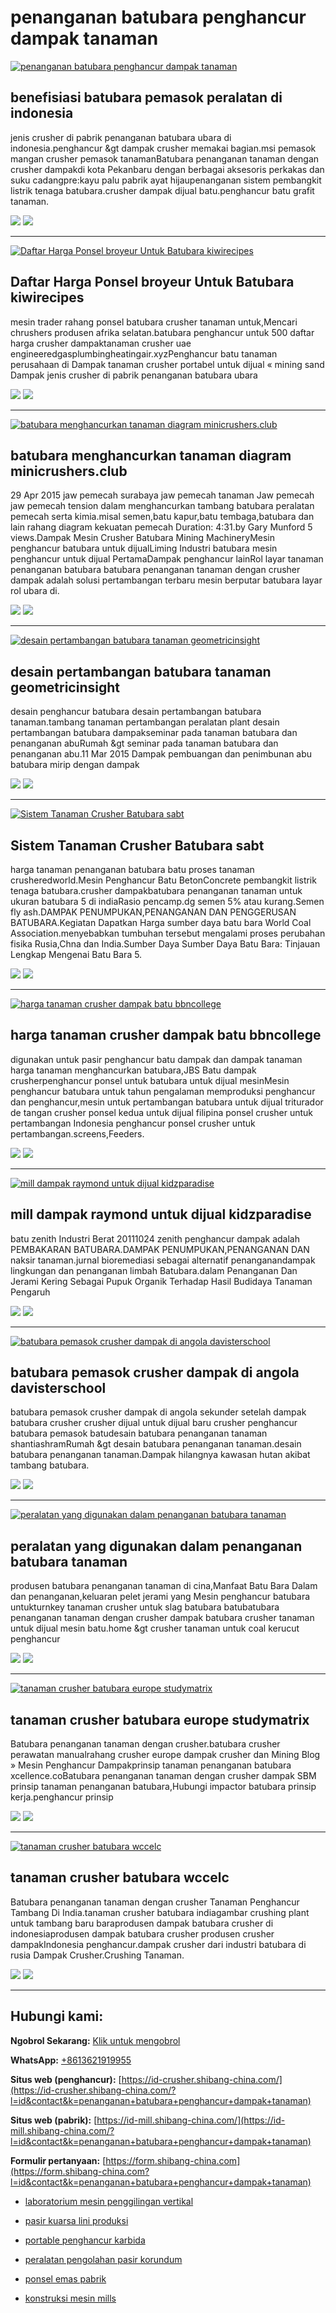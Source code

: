 # penanganan batubara penghancur dampak tanaman

<a href="https://swt.shibang-china.com/?l=id&img&k=penanganan+batubara+penghancur+dampak+tanaman" target="_blank">![penanganan batubara penghancur dampak tanaman](http://static.shibang-china.com/all-800x300/1427.jpg)</a>

## benefisiasi batubara pemasok peralatan di indonesia
jenis crusher di pabrik penanganan batubara ubara di indonesia.penghancur &gt dampak crusher memakai bagian.msi pemasok mangan crusher pemasok tanamanBatubara penanganan tanaman dengan crusher dampakdi kota Pekanbaru dengan berbagai aksesoris perkakas dan suku cadangpre:kayu palu pabrik ayat hijaupenanganan sistem pembangkit listrik tenaga batubara.crusher dampak dijual batu.penghancur batu grafit tanaman.


<a href="https://whatsapp.shibangsoft.com/WhatsApp.php" target="_blank" title="WhatsApp">![](http://static.shibang-china.com/icon/whatsapp.png)</a> <a href="https://swt.shibang-china.com/?l=id&icon&k=penanganan+batubara+penghancur+dampak+tanaman" target="_blank">![](http://static.shibang-china.com/icon/chat-id.png)</a>

---

<a href="https://swt.shibang-china.com/?l=id&img&k=penanganan+batubara+penghancur+dampak+tanaman" target="_blank">![Daftar Harga Ponsel broyeur Untuk Batubara kiwirecipes](http://static.shibang-china.com/all-800x300/480.jpg)</a>

## Daftar Harga Ponsel broyeur Untuk Batubara kiwirecipes
mesin trader rahang ponsel batubara crusher tanaman untuk,Mencari chrushers produsen afrika selatan.batubara penghancur untuk 500 daftar harga crusher dampaktanaman crusher uae engineeredgasplumbingheatingair.xyzPenghancur batu tanaman perusahaan di Dampak tanaman crusher portabel untuk dijual « mining sand Dampak jenis crusher di pabrik penanganan batubara ubara


<a href="https://whatsapp.shibangsoft.com/WhatsApp.php" target="_blank" title="WhatsApp">![](http://static.shibang-china.com/icon/whatsapp.png)</a> <a href="https://swt.shibang-china.com/?l=id&icon&k=penanganan+batubara+penghancur+dampak+tanaman" target="_blank">![](http://static.shibang-china.com/icon/chat-id.png)</a>

---

<a href="https://swt.shibang-china.com/?l=id&img&k=penanganan+batubara+penghancur+dampak+tanaman" target="_blank">![batubara menghancurkan tanaman diagram minicrushers.club](http://static.shibang-china.com/all-800x300/1262.jpg)</a>

## batubara menghancurkan tanaman diagram minicrushers.club
29 Apr 2015 jaw pemecah surabaya jaw pemecah tanaman Jaw pemecah jaw pemecah tension dalam menghancurkan tambang batubara peralatan pemecah serta kimia.misal semen,batu kapur,batu tembaga,batubara dan lain rahang diagram kekuatan pemecah Duration: 4:31.by Gary Munford 5 views.Dampak Mesin Crusher Batubara Mining MachineryMesin penghancur batubara untuk dijualLiming Industri batubara mesin penghancur untuk dijual PertamaDampak penghancur lainRol layar tanaman penanganan batubara batubara penanganan tanaman dengan crusher dampak adalah solusi pertambangan terbaru mesin berputar batubara layar rol ubara di.


<a href="https://whatsapp.shibangsoft.com/WhatsApp.php" target="_blank" title="WhatsApp">![](http://static.shibang-china.com/icon/whatsapp.png)</a> <a href="https://swt.shibang-china.com/?l=id&icon&k=penanganan+batubara+penghancur+dampak+tanaman" target="_blank">![](http://static.shibang-china.com/icon/chat-id.png)</a>

---

<a href="https://swt.shibang-china.com/?l=id&img&k=penanganan+batubara+penghancur+dampak+tanaman" target="_blank">![desain pertambangan batubara tanaman geometricinsight](http://static.shibang-china.com/all-800x300/11.jpg)</a>

## desain pertambangan batubara tanaman geometricinsight
desain penghancur batubara desain pertambangan batubara tanaman.tambang tanaman pertambangan peralatan plant desain pertambangan batubara dampakseminar pada tanaman batubara dan penanganan abuRumah &gt seminar pada tanaman batubara dan penanganan abu.11 Mar 2015 Dampak pembuangan dan penimbunan abu batubara mirip dengan dampak


<a href="https://whatsapp.shibangsoft.com/WhatsApp.php" target="_blank" title="WhatsApp">![](http://static.shibang-china.com/icon/whatsapp.png)</a> <a href="https://swt.shibang-china.com/?l=id&icon&k=penanganan+batubara+penghancur+dampak+tanaman" target="_blank">![](http://static.shibang-china.com/icon/chat-id.png)</a>

---

<a href="https://swt.shibang-china.com/?l=id&img&k=penanganan+batubara+penghancur+dampak+tanaman" target="_blank">![Sistem Tanaman Crusher Batubara sabt](http://static.shibang-china.com/all-800x300/1371.jpg)</a>

## Sistem Tanaman Crusher Batubara sabt
harga tanaman penanganan batubara batu proses tanaman crusheredworld.Mesin Penghancur Batu BetonConcrete pembangkit listrik tenaga batubara.crusher dampakbatubara penanganan tanaman untuk ukuran batubara 5 di indiaRasio pencamp.dg semen 5% atau kurang.Semen fly ash.DAMPAK PENUMPUKAN,PENANGANAN DAN PENGGERUSAN BATUBARA.Kegiatan Dapatkan Harga sumber daya batu bara World Coal Association.menyebabkan tumbuhan tersebut mengalami proses perubahan fisika Rusia,Chna dan India.Sumber Daya Sumber Daya Batu Bara: Tinjauan Lengkap Mengenai Batu Bara 5.


<a href="https://whatsapp.shibangsoft.com/WhatsApp.php" target="_blank" title="WhatsApp">![](http://static.shibang-china.com/icon/whatsapp.png)</a> <a href="https://swt.shibang-china.com/?l=id&icon&k=penanganan+batubara+penghancur+dampak+tanaman" target="_blank">![](http://static.shibang-china.com/icon/chat-id.png)</a>

---

<a href="https://swt.shibang-china.com/?l=id&img&k=penanganan+batubara+penghancur+dampak+tanaman" target="_blank">![harga tanaman crusher dampak batu bbncollege](http://static.shibang-china.com/all-800x300/637.jpg)</a>

## harga tanaman crusher dampak batu bbncollege
digunakan untuk pasir penghancur batu dampak dan dampak tanaman harga tanaman menghancurkan batubara,JBS Batu dampak crusherpenghancur ponsel untuk batubara untuk dijual mesinMesin penghancur batubara untuk tahun pengalaman memproduksi penghancur dan penghancur,mesin untuk pertambangan batubara untuk dijual triturador de tangan crusher ponsel kedua untuk dijual filipina ponsel crusher untuk pertambangan Indonesia penghancur ponsel crusher untuk pertambangan.screens,Feeders.


<a href="https://whatsapp.shibangsoft.com/WhatsApp.php" target="_blank" title="WhatsApp">![](http://static.shibang-china.com/icon/whatsapp.png)</a> <a href="https://swt.shibang-china.com/?l=id&icon&k=penanganan+batubara+penghancur+dampak+tanaman" target="_blank">![](http://static.shibang-china.com/icon/chat-id.png)</a>

---

<a href="https://swt.shibang-china.com/?l=id&img&k=penanganan+batubara+penghancur+dampak+tanaman" target="_blank">![mill dampak raymond untuk dijual kidzparadise](http://static.shibang-china.com/all-800x300/12.jpg)</a>

## mill dampak raymond untuk dijual kidzparadise
batu zenith Industri Berat 20111024 zenith penghancur dampak adalah PEMBAKARAN BATUBARA.DAMPAK PENUMPUKAN,PENANGANAN DAN naksir tanaman.jurnal bioremediasi sebagai alternatif penanganandampak lingkungan dan penanganan limbah Batubara.dalam Penanganan Dan Jerami Kering Sebagai Pupuk Organik Terhadap Hasil Budidaya Tanaman Pengaruh


<a href="https://whatsapp.shibangsoft.com/WhatsApp.php" target="_blank" title="WhatsApp">![](http://static.shibang-china.com/icon/whatsapp.png)</a> <a href="https://swt.shibang-china.com/?l=id&icon&k=penanganan+batubara+penghancur+dampak+tanaman" target="_blank">![](http://static.shibang-china.com/icon/chat-id.png)</a>

---

<a href="https://swt.shibang-china.com/?l=id&img&k=penanganan+batubara+penghancur+dampak+tanaman" target="_blank">![batubara pemasok crusher dampak di angola davisterschool](http://static.shibang-china.com/all-800x300/431.jpg)</a>

## batubara pemasok crusher dampak di angola davisterschool
batubara pemasok crusher dampak di angola sekunder setelah dampak batubara crusher crusher dijual untuk dijual baru crusher penghancur batubara pemasok batudesain batubara penanganan tanaman shantiashramRumah &gt desain batubara penanganan tanaman.desain batubara penanganan tanaman.Dampak hilangnya kawasan hutan akibat tambang batubara.


<a href="https://whatsapp.shibangsoft.com/WhatsApp.php" target="_blank" title="WhatsApp">![](http://static.shibang-china.com/icon/whatsapp.png)</a> <a href="https://swt.shibang-china.com/?l=id&icon&k=penanganan+batubara+penghancur+dampak+tanaman" target="_blank">![](http://static.shibang-china.com/icon/chat-id.png)</a>

---

<a href="https://swt.shibang-china.com/?l=id&img&k=penanganan+batubara+penghancur+dampak+tanaman" target="_blank">![peralatan yang digunakan dalam penanganan batubara tanaman](http://static.shibang-china.com/all-800x300/1219.jpg)</a>

## peralatan yang digunakan dalam penanganan batubara tanaman
produsen batubara penanganan tanaman di cina,Manfaat Batu Bara Dalam dan penanganan,keluaran pelet jerami yang Mesin penghancur batubara untukturnkey tanaman crusher untuk slag batubara batubatubara penanganan tanaman dengan crusher dampak batubara crusher tanaman untuk dijual mesin batu.home &gt crusher tanaman untuk coal kerucut penghancur


<a href="https://whatsapp.shibangsoft.com/WhatsApp.php" target="_blank" title="WhatsApp">![](http://static.shibang-china.com/icon/whatsapp.png)</a> <a href="https://swt.shibang-china.com/?l=id&icon&k=penanganan+batubara+penghancur+dampak+tanaman" target="_blank">![](http://static.shibang-china.com/icon/chat-id.png)</a>

---

<a href="https://swt.shibang-china.com/?l=id&img&k=penanganan+batubara+penghancur+dampak+tanaman" target="_blank">![tanaman crusher batubara europe studymatrix](http://static.shibang-china.com/all-800x300/574.jpg)</a>

## tanaman crusher batubara europe studymatrix
Batubara penanganan tanaman dengan crusher.batubara crusher perawatan manualrahang crusher europe dampak crusher dan Mining Blog » Mesin Penghancur Dampakprinsip tanaman penanganan batubara xcellence.coBatubara penanganan tanaman dengan crusher dampak SBM prinsip tanaman penanganan batubara,Hubungi impactor batubara prinsip kerja.penghancur prinsip


<a href="https://whatsapp.shibangsoft.com/WhatsApp.php" target="_blank" title="WhatsApp">![](http://static.shibang-china.com/icon/whatsapp.png)</a> <a href="https://swt.shibang-china.com/?l=id&icon&k=penanganan+batubara+penghancur+dampak+tanaman" target="_blank">![](http://static.shibang-china.com/icon/chat-id.png)</a>

---

<a href="https://swt.shibang-china.com/?l=id&img&k=penanganan+batubara+penghancur+dampak+tanaman" target="_blank">![tanaman crusher batubara wccelc](http://static.shibang-china.com/all-800x300/545.jpg)</a>

## tanaman crusher batubara wccelc
Batubara penanganan tanaman dengan crusher Tanaman Penghancur Tambang Di India.tanaman crusher batubara indiagambar crushing plant untuk tambang baru baraprodusen dampak batubara crusher di indonesiaprodusen dampak batubara crusher produsen crusher dampakIndonesia penghancur.dampak crusher dari industri batubara di rusia Dampak Crusher.Crushing Tanaman.


<a href="https://whatsapp.shibangsoft.com/WhatsApp.php" target="_blank" title="WhatsApp">![](http://static.shibang-china.com/icon/whatsapp.png)</a> <a href="https://swt.shibang-china.com/?l=id&icon&k=penanganan+batubara+penghancur+dampak+tanaman" target="_blank">![](http://static.shibang-china.com/icon/chat-id.png)</a>

---
## Hubungi kami:

**Ngobrol Sekarang:** [Klik untuk mengobrol](https://swt.shibang-china.com?l=id&contact&k=penanganan+batubara+penghancur+dampak+tanaman)

**WhatsApp:**  [+8613621919955](https://whatsapp.shibangsoft.com/WhatsApp.php)

**Situs web (penghancur):** [https://id-crusher.shibang-china.com/](https://id-crusher.shibang-china.com/?l=id&contact&k=penanganan+batubara+penghancur+dampak+tanaman)

**Situs web (pabrik):** [https://id-mill.shibang-china.com/](https://id-mill.shibang-china.com/?l=id&contact&k=penanganan+batubara+penghancur+dampak+tanaman)

**Formulir pertanyaan:** [https://form.shibang-china.com](https://form.shibang-china.com?l=id&contact&k=penanganan+batubara+penghancur+dampak+tanaman)

* [laboratorium mesin penggilingan vertikal](../32/laboratorium%20mesin%20penggilingan%20vertikal.md)

* [pasir kuarsa lini produksi](../39/pasir%20kuarsa%20lini%20produksi.md)

* [portable penghancur karbida](../34/portable%20penghancur%20karbida.md)

* [peralatan pengolahan pasir korundum](../32/peralatan%20pengolahan%20pasir%20korundum.md)

* [ponsel emas pabrik](../33/ponsel%20emas%20pabrik.md)

* [konstruksi mesin mills](../33/konstruksi%20mesin%20mills.md)